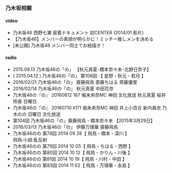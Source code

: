 ### 乃木坂相關



#### video

- 乃木坂46 西野七瀬 密着ドキュメント
  初CENTER (2014/01 影片)  
- 【乃木坂46】メンバーの素顔が明らかに！ミッチー推しメンを決める
- [未公開] 乃木坂46 メンバー同士でお絵描き！


#### radio

- 2015.09.13 乃木坂46の「の」 【秋元真夏･橋本奈々未･北野日奈子】
- ( 2015.04.12 ) 乃木坂46の「の」 第106回 【 星野・秋元・若月 】
- 2016/02/21 乃木坂46の「の」 齋藤飛鳥 斎藤ちはる 斉藤優里
- 2016/02/14 乃木坂46の「の」 秋元真夏 中田花奈
- 乃木坂46の『の』 20160612 167 堀未央奈MC 神回 文化放送 秋元真夏 桜井玲香 日曜日
- 乃木坂46の『の』 20160710 ♯171 堀未央奈MC 神回 井上小百合 新内眞衣 乃木のの 日曜日 文化放送
- 第104回 乃木坂46の「の」齋藤飛鳥・橋本奈々未 【2015年3月29日】
- 2016/03/13 乃木坂46の「の」 伊藤万理華 齋藤飛鳥
- 乃木坂46のの 第78回 2014 09 28【 飛鳥・橋本・深川 】  
  飛鳥:小說:亂反射
- 乃木坂46のの 第79回 2014 10 05【 飛鳥・ちはる・西野 】
- 乃木坂46のの 第80回 2014 10 12【 飛鳥・かりん・川後 】
- 乃木坂46のの 第81回 2014 10 19【 飛鳥・川村・中田 】
- 乃木坂46のの 第83回 2014 11 02【 飛鳥・万理華・永島 】
